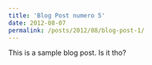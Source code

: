 ```yaml
---
title: 'Blog Post numero 5'
date: 2012-08-07
permalink: /posts/2012/08/blog-post-1/
---
```


This is a sample blog post. Is it tho?
